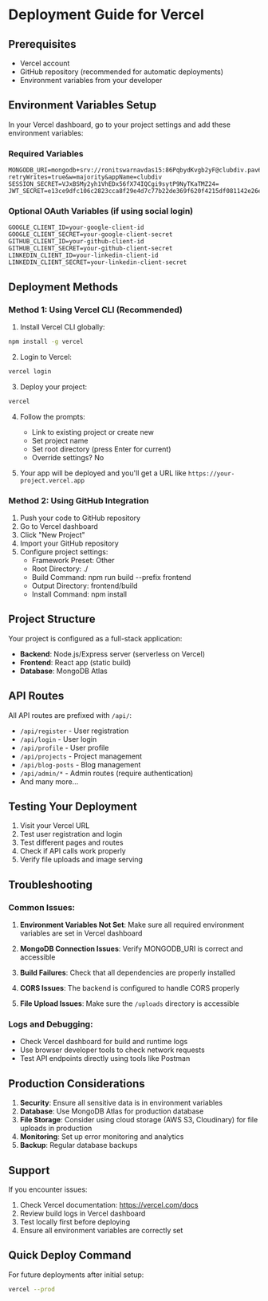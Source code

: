 # Deployment Guide for Vercel

## Prerequisites
- Vercel account
- GitHub repository (recommended for automatic deployments)
- Environment variables from your developer

## Environment Variables Setup

In your Vercel dashboard, go to your project settings and add these environment variables:

### Required Variables
```
MONGODB_URI=mongodb+srv://ronitswarnavdas15:86PqbydKvgb2yF@clubdiv.pav6etl.mongodb.net/?retryWrites=true&w=majority&appName=clubdiv
SESSION_SECRET=VJxBSMy2yh1VhEDx56fX74IQCgi9sytP9NyTKaTMZ24=
JWT_SECRET=e13ce9dfc106c2823cca8f29e4d7c77b22de369f620f4215df081142e26e5cb092a077dad7b2910f33db44dc59c77002e83cde0f75366b8555d41420468a0190
```

### Optional OAuth Variables (if using social login)
```
GOOGLE_CLIENT_ID=your-google-client-id
GOOGLE_CLIENT_SECRET=your-google-client-secret
GITHUB_CLIENT_ID=your-github-client-id
GITHUB_CLIENT_SECRET=your-github-client-secret
LINKEDIN_CLIENT_ID=your-linkedin-client-id
LINKEDIN_CLIENT_SECRET=your-linkedin-client-secret
```

## Deployment Methods

### Method 1: Using Vercel CLI (Recommended)

1. Install Vercel CLI globally:
```bash
npm install -g vercel
```

2. Login to Vercel:
```bash
vercel login
```

3. Deploy your project:
```bash
vercel
```

4. Follow the prompts:
   - Link to existing project or create new
   - Set project name
   - Set root directory (press Enter for current)
   - Override settings? No

5. Your app will be deployed and you'll get a URL like `https://your-project.vercel.app`

### Method 2: Using GitHub Integration

1. Push your code to GitHub repository
2. Go to Vercel dashboard
3. Click "New Project"
4. Import your GitHub repository
5. Configure project settings:
   - Framework Preset: Other
   - Root Directory: ./
   - Build Command: npm run build --prefix frontend
   - Output Directory: frontend/build
   - Install Command: npm install

## Project Structure

Your project is configured as a full-stack application:
- **Backend**: Node.js/Express server (serverless on Vercel)
- **Frontend**: React app (static build)
- **Database**: MongoDB Atlas

## API Routes

All API routes are prefixed with `/api/`:
- `/api/register` - User registration
- `/api/login` - User login
- `/api/profile` - User profile
- `/api/projects` - Project management
- `/api/blog-posts` - Blog management
- `/api/admin/*` - Admin routes (require authentication)
- And many more...

## Testing Your Deployment

1. Visit your Vercel URL
2. Test user registration and login
3. Test different pages and routes
4. Check if API calls work properly
5. Verify file uploads and image serving

## Troubleshooting

### Common Issues:

1. **Environment Variables Not Set**: Make sure all required environment variables are set in Vercel dashboard

2. **MongoDB Connection Issues**: Verify MONGODB_URI is correct and accessible

3. **Build Failures**: Check that all dependencies are properly installed

4. **CORS Issues**: The backend is configured to handle CORS properly

5. **File Upload Issues**: Make sure the `/uploads` directory is accessible

### Logs and Debugging:

- Check Vercel dashboard for build and runtime logs
- Use browser developer tools to check network requests
- Test API endpoints directly using tools like Postman

## Production Considerations

1. **Security**: Ensure all sensitive data is in environment variables
2. **Database**: Use MongoDB Atlas for production database
3. **File Storage**: Consider using cloud storage (AWS S3, Cloudinary) for file uploads in production
4. **Monitoring**: Set up error monitoring and analytics
5. **Backup**: Regular database backups

## Support

If you encounter issues:
1. Check Vercel documentation: https://vercel.com/docs
2. Review build logs in Vercel dashboard
3. Test locally first before deploying
4. Ensure all environment variables are correctly set

## Quick Deploy Command

For future deployments after initial setup:
```bash
vercel --prod
